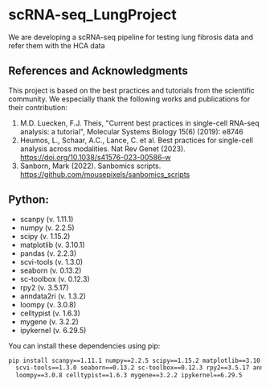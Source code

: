 # scRNA-seq_LungProject
We are developing a scRNA-seq pipeline for testing lung fibrosis data and refer them with the HCA data

## References and Acknowledgments

This project is based on the best practices and tutorials from the scientific community. We especially thank the following works and publications for their contribution:

1. M.D. Luecken, F.J. Theis, "Current best practices in single-cell RNA-seq analysis: a tutorial", Molecular Systems Biology 15(6) (2019): e8746
2. Heumos, L., Schaar, A.C., Lance, C. et al. Best practices for single-cell analysis across modalities. Nat Rev Genet (2023). https://doi.org/10.1038/s41576-023-00586-w
3. Sanborn, Mark (2022). Sanbomics scripts. https://github.com/mousepixels/sanbomics_scripts

## Python:

- scanpy (v. 1.11.1)  
- numpy (v. 2.2.5)  
- scipy (v. 1.15.2)  
- matplotlib (v. 3.10.1)  
- pandas (v. 2.2.3)  
- scvi-tools (v. 1.3.0)  
- seaborn (v. 0.13.2)  
- sc-toolbox (v. 0.12.3)  
- rpy2 (v. 3.5.17)  
- anndata2ri (v. 1.3.2)  
- loompy (v. 3.0.8)  
- celltypist (v. 1.6.3)  
- mygene (v. 3.2.2)  
- ipykernel (v. 6.29.5)  

You can install these dependencies using pip:

```bash
pip install scanpy==1.11.1 numpy==2.2.5 scipy==1.15.2 matplotlib==3.10.1 pandas==2.2.3 \
  scvi-tools==1.3.0 seaborn==0.13.2 sc-toolbox==0.12.3 rpy2==3.5.17 anndata2ri==1.3.2 \
  loompy==3.0.8 celltypist==1.6.3 mygene==3.2.2 ipykernel==6.29.5



